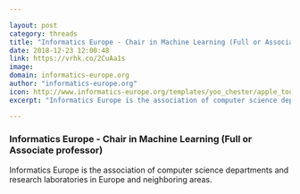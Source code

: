 ```yaml
---

layout: post
category: threads
title: "Informatics Europe - Chair in Machine Learning (Full or Associate professor)"
date: 2018-12-23 12:00:48
link: https://vrhk.co/2CuAa1s
image: 
domain: informatics-europe.org
author: "informatics-europe.org"
icon: http://www.informatics-europe.org/templates/yoo_chester/apple_touch_icon.png
excerpt: "Informatics Europe is the association of computer science departments and research laboratories in Europe and neighboring areas."

---
```


### Informatics Europe - Chair in Machine Learning (Full or Associate professor)

Informatics Europe is the association of computer science departments and research laboratories in Europe and neighboring areas.